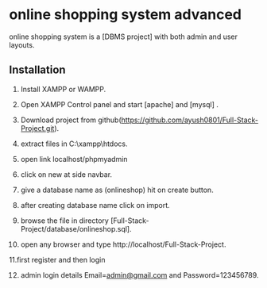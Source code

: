 # online shopping system advanced

online shopping system is a [DBMS project] with both admin and user layouts.

## Installation

1. Install XAMPP or WAMPP.

2. Open XAMPP Control panel and start [apache] and [mysql] .

3. Download project from github(https://github.com/ayush0801/Full-Stack-Project.git).

4. extract files in C:\\xampp\htdocs\.

5. open link localhost/phpmyadmin

6. click on new at side navbar.

7. give a database name as (onlineshop) hit on create button.

8. after creating database name click on import.

9. browse the file in directory [Full-Stack-Project/database/onlineshop.sql].

10. open any browser and type http://localhost/Full-Stack-Project.

11.first register and then login

12. admin login details  Email=admin@gmail.com and Password=123456789.
